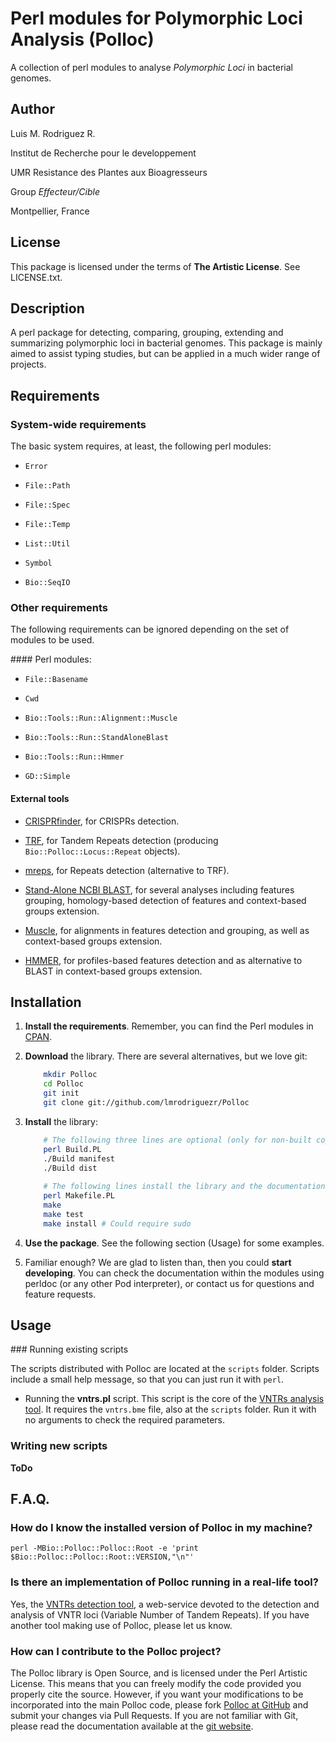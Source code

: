 Perl modules for Polymorphic Loci Analysis (Polloc)
===================================================

A collection of perl modules to analyse *Polymorphic Loci*
in bacterial genomes.


Author
------

Luis M. Rodriguez R. <lmrodriguezr at gmail dot com>

Institut de Recherche pour le developpement

UMR Resistance des Plantes aux Bioagresseurs

Group *Effecteur/Cible*

Montpellier, France


License
-------

This package is licensed under the terms of **The Artistic
License**. See LICENSE.txt.


Description
-----------

A perl package for detecting, comparing, grouping, extending and
summarizing polymorphic loci in bacterial genomes.  This package
is mainly aimed to assist typing studies, but can be applied in
a much wider range of projects.


Requirements
------------

### System-wide requirements

The basic system requires, at least, the following perl
modules:

* `Error`

* `File::Path`

* `File::Spec`

* `File::Temp`

* `List::Util`

* `Symbol`

* `Bio::SeqIO`

### Other requirements

The following requirements can be ignored depending on the
set of modules to be used.

#### Perl modules:

* `File::Basename`

* `Cwd`

* `Bio::Tools::Run::Alignment::Muscle`

* `Bio::Tools::Run::StandAloneBlast`

* `Bio::Tools::Run::Hmmer`

* `GD::Simple`

#### External tools

* [CRISPRfinder](http://crispr.u-psud.fr/Server/), for
CRISPRs detection.

* [TRF](http://tandem.bu.edu/trf/trf.html), for Tandem
Repeats detection (producing `Bio::Polloc::Locus::Repeat`
objects).

* [mreps](http://bioinfo.lifl.fr/mreps/), for Repeats
detection (alternative to TRF).

* [Stand-Alone NCBI BLAST](http://blast.ncbi.nlm.nih.gov/),
for several analyses including features grouping,
homology-based detection of features and context-based
groups extension.

* [Muscle](http://www.drive5.com/muscle/), for alignments
in features detection and grouping, as well as context-based
groups extension.

* [HMMER](http://hmmer.janelia.org/), for
profiles-based features detection and as alternative to
BLAST in context-based groups extension.


Installation
------------

1.  **Install the requirements**.  Remember, you can
    find the Perl modules in [CPAN](http://cpan.org).

2.  **Download** the library.  There are several alternatives,
    but we love git:

    ```bash
        mkdir Polloc
        cd Polloc
        git init
        git clone git://github.com/lmrodriguezr/Polloc
    ```

3.  **Install** the library:

    ```bash
        # The following three lines are optional (only for non-built copies)
        perl Build.PL
        ./Build manifest
        ./Build dist
        
        # The following lines install the library and the documentation
        perl Makefile.PL
        make
        make test
        make install # Could require sudo
    ```

4.  **Use the package**.  See the following section (Usage) for
    some examples.

5.  Familiar enough?  We are glad to listen than, then you could
    **start developing**.  You can check the documentation within the
    modules using perldoc (or any other Pod interpreter), or contact
    us for questions and feature requests.


Usage
-----

### Running existing scripts

The scripts distributed with Polloc are located at the `scripts` folder.  Scripts
include a small help message, so that you can just run it with `perl`.

* Running the **vntrs.pl** script.  This script is the core of the [VNTRs analysis
tool](http://bioinfo-prod.mpl.ird.fr/xantho/utils/#vntrs).  It requires the `vntrs.bme`
file, also at the `scripts` folder.  Run it with no arguments to check the required
parameters.


### Writing new scripts

**ToDo**


F.A.Q.
------

### How do I know the installed version of Polloc in my machine?

    perl -MBio::Polloc::Polloc::Root -e 'print $Bio::Polloc::Polloc::Root::VERSION,"\n"'

### Is there an implementation of Polloc running in a real-life tool?

Yes, the [VNTRs detection tool](http://bioinfo-prod.mpl.ird.fr/xantho/utils/#vntrs),
a web-service devoted to the detection and analysis of VNTR loci (Variable Number of
Tandem Repeats).  If you have another tool making use of Polloc, please let us know.

### How can I contribute to the Polloc project?

The Polloc library is Open Source, and is licensed under the Perl Artistic License.  This
means that you can freely modify the code provided you properly cite the source.  However,
if you want your modifications to be incorporated into the main Polloc code, please fork
[Polloc at GitHub](http://www.github.com/lmrodriguezr/Polloc) and submit your changes via
Pull Requests.  If you are not familiar with Git, please read the documentation available
at the [git website](http://www.git-scm.com/).

